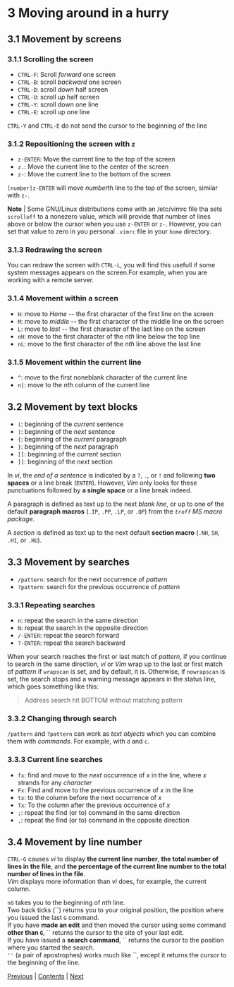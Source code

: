 # 3 Moving around in a hurry
## 3.1 Movement by screens
### 3.1.1 Scrolling the screen
- `CTRL-F`: Scroll *forward* one screen
- `CTRL-B`: scroll *backward* one screen
- `CTRL-D`: scroll *down* half screen
- `CTRL-U`: scroll *up* half screen
- `CTRL-Y`: scroll down one line
- `CTRL-E`: scroll up one line

`CTRL-Y` and `CTRL-E` do not send the cursor to the beginning of the line
### 3.1.2 Repositioning the screen with `z`
- `z-ENTER`: Move the current line to the top of the screen
- `z.`: Move the current line to the center of the screen
- `z-`: Move the current line to the bottom of the screen

`[number]z-ENTER` will move *number*th line to the top of the screen, similar
with `z-`.

**Note** | Some GNU/Linux distributions come with an /etc/vimrc file tha sets
`scrolloff` to a nonezero value, which will provide that number of lines above
or below the cursor when you use `z-ENTER` or `z-`. However, you can set that
value to zero in you personal `.vimrc` file in your `home` directory.
### 3.1.3 Redrawing the screen
You can redraw the screen with `CTRL-L`, you will find this usefull if some
system messages appears on the screen.For example, when you are working with a
remote server.
### 3.1.4 Movement within a screen
- `H`: move to *Home* -- the first character of the first line on the screen
- `M`: move to *middle* -- the first character of the middle line on the screen
- `L`: move to *last* -- the first character of the last line on the screen
- `nH`: move to the first character of the *nth* line below the top line
- `nL`: move to the first character of the *nth* line above the last line
### 3.1.5 Movement within the current line
- `^`: move to the first noneblank character of the current line
- `n|`: move to the *nth* column of the current line
## 3.2 Movement by text blocks
- `(`: beginning of the *current* sentence
- `)`: beginning of the *next* sentence
- `{`: beginning of the *current* paragraph
- `}`: beginning of the *next* paragraph
- `[[`: beginning of the *current* section
- `]]`: beginning of the *next* section

In *vi*, the *end of a sentence* is indicated by a `?`, `.`, or `!` and
following **two spaces** or a line break (`ENTER`). However, *Vim* only looks
for these punctuations followed by **a single space** or a line break indeed.

A paragraph is defined as text up to the next *blank line*, or up to one of the
default **paragraph macros** (`.IP`, `.PP`, `.LP`, or `.QP`) from the *`troff`
MS macro package*.

A *section* is defined as text up to the next default **section macro** (`.NH`,
`SH`, `.H1`, or `.HU`).
## 3.3 Movement by searches
- `/pattern`: search for the next occurrence of *pattern*
- `?pattern`: search for the previous occurrence of *pattern*
### 3.3.1 Repeating searches
- `n`: repeat the search in the same direction
- `N`: repeat the search in the opposite direction
- `/-ENTER`: repeat the search forward
- `?-ENTER`: repeat the search backward

When your search reaches the first or last match of *pattern*, if you continue
to search in the same direction, *vi* or *Vim* wrap up to the last or first
match of *pattern* if `wrapscan` is set, and by default, it is. Otherwise, if
`nowrapscan` is set, the search stops and a warning message appears in the
status line, which goes something like this:
> Address search hit BOTTOM without matching pattern

### 3.3.2 Changing through search
`/pattern` and `?pattern` can work as *text objects* which you can combine them
with *commands*. For example, with `d` and `c`.
### 3.3.3 Current line searches
- `fx`: find and move to the *next* occurrence of *x* in the line, where *x*
  strands for any *character*
- `Fx`: Find and move to the previous occurrence of *x* in the line
- `tx`: to the column before the next occurrence of *x*
- `Tx`: To the column after the previous occurrence of *x*
- `;`: repeat the find (or to) command in the same direction
- `,`: repeat the find (or to) command in the opposite direction
## 3.4 Movement by line number
`CTRL-G` causes *vi* to display **the current line number**, **the total number
of lines in the file**, and **the percentage of the current line number to the
total number of lines in the file**.  
*Vim* displays more information than *vi* does, for example, the current column.

`nG` takes you to the beginning of *nth* line.  
Two back ticks (\`\`) returns you to your original position, the position where
you issued the last `G` command.  
If you have **made an edit** and then moved the cursor using some command
**other than `G`**, \`\` returns the cursor to the site of your last edit.  
If you have issued a **search command**, \`\` returns the cursor to the position
where you started the search.  
`''` (a pair of apostrophes) works much like \`\`, except it returns the cursor
to the beginning of the line.

[Previous](Chapter-2.md) | [Contents](../Contents.md) | [Next](./Chapter-4.md)

